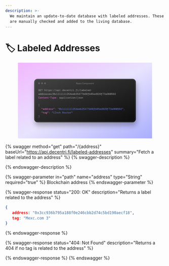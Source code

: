 ```yaml
---
description: >-
  We maintain an update-to-date database with labeled addresses. These addresses
  are manually checked and added to the living database.
---
```


# 🏷 Labeled Addresses

<figure><img src="../.gitbook/assets/image.png" alt=""><figcaption></figcaption></figure>

{% swagger method="get" path="/{address}" baseUrl="https://api.decentri.fi/labeled-addresses" summary="Fetch a label related to an address" %}
{% swagger-description %}

{% endswagger-description %}

{% swagger-parameter in="path" name="address" type="String" required="true" %}
Blockchain address
{% endswagger-parameter %}

{% swagger-response status="200: OK" description="Returns a label related to the address" %}
```json
{
   address: "0x3cc936b795a188f0e246cbb2d74c5bd190aecf18",
   tag: "Mexc.com 3"
}
```
{% endswagger-response %}

{% swagger-response status="404: Not Found" description="Returns a 404 if no tag is related to the address" %}

{% endswagger-response %}
{% endswagger %}

